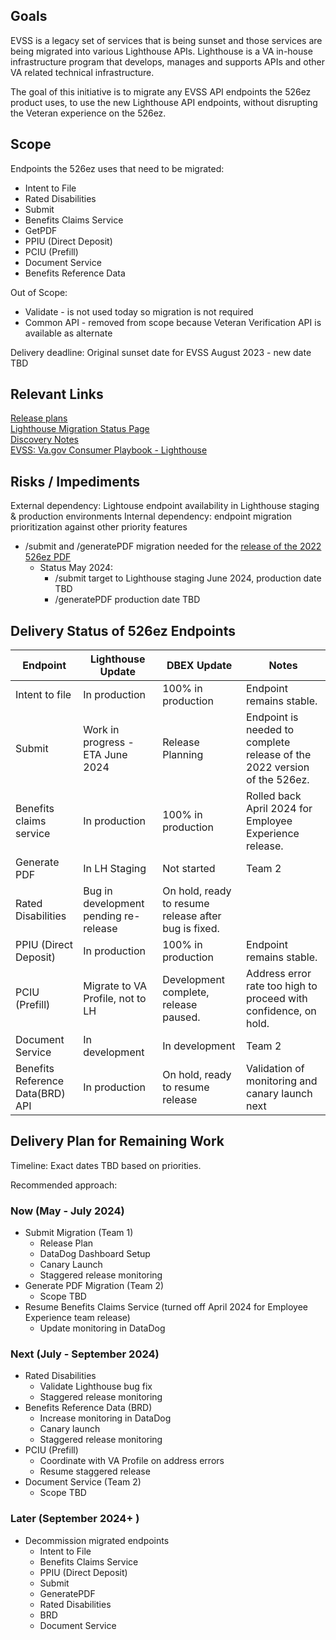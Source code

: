 ## Goals
EVSS is a legacy set of services that is being sunset and those services are being migrated into various Lighthouse APIs. Lighthouse is a VA in-house infrastructure program that develops, manages and supports APIs and other VA related technical infrastructure.

The goal of this initiative is to migrate any EVSS API endpoints the 526ez product uses, to use the new Lighthouse API endpoints, without disrupting the Veteran experience on the 526ez.

## Scope
Endpoints the 526ez uses that need to be migrated:
- Intent to File    
- Rated Disabilities    
- Submit     
- Benefits Claims Service     
- GetPDF     
- PPIU (Direct Deposit)    
- PCIU (Prefill)    
- Document Service    
- Benefits Reference Data   


Out of Scope: 
- Validate - is not used today so migration is not required
- Common API - removed from scope because Veteran Verification API is available as alternate

Delivery deadline: Original sunset date for EVSS August 2023 - new date TBD

## Relevant Links
[Release plans](https://github.com/department-of-veterans-affairs/va.gov-team/tree/master/teams/vsa/teams/disability-experience/team-docs/Release%20Plans)    
[Lighthouse Migration Status Page](https://confluence.devops.va.gov/pages/viewpage.action?spaceKey=VAExternal&title=VA.gov+Consumer+API+Integration+to+Lighthouse+API+Status+Tracking+-+EVSS+Modernization)     
[Discovery Notes](https://github.com/department-of-veterans-affairs/va.gov-team/tree/master/products/disability/526ez/evss-to-lighthouse-migration)     
[EVSS: Va.gov Consumer Playbook - Lighthouse](https://github.com/department-of-veterans-affairs/lighthouse-ux/blob/master/Benefits%20and%20Appeals%20Research/2023-05-EVSS-Playbooks-Draft/Draft%20EVSS%20Playbook%20Template.md)     

## Risks / Impediments
External dependency: Lightouse endpoint availability in Lighthouse staging & production environments
Internal dependency: endpoint migration prioritization against other priority features
- /submit and /generatePDF migration needed for the [release of the 2022 526ez PDF](https://github.com/department-of-veterans-affairs/va.gov-team/blob/master/products/disability/526ez/product/Toxic%20Exposure%20Release%20Plan.md)
  - Status May 2024:
    - /submit target to Lighthouse staging June 2024, production date TBD
    - /generatePDF production date TBD

## Delivery Status of 526ez Endpoints
|Endpoint|Lighthouse Update               | DBEX Update|Notes|
|--------|--------------------------------|------------|-----|
|Intent to file |In production|100% in production| Endpoint remains stable. |
|Submit | Work in progress - ETA June 2024|Release Planning| Endpoint is needed to complete release of the 2022 version of the 526ez. |
|Benefits claims service| In production|100% in production| Rolled back April 2024 for Employee Experience release. |
|Generate PDF|In LH Staging|Not started| Team 2 |
|Rated Disabilities| Bug in development pending re-release|On hold, ready to resume release after bug is fixed.||
|PPIU (Direct Deposit) |In production|100% in production| Endpoint remains stable. |
|PCIU (Prefill) |Migrate to VA Profile, not to LH|Development complete, release paused.| Address error rate too high to proceed with confidence, on hold.|
|Document Service|In development| In development| Team 2 |
|Benefits Reference Data(BRD) API|In production|On hold, ready to resume release| Validation of monitoring and canary launch next |


## Delivery Plan for Remaining Work
Timeline: Exact dates TBD based on priorities.

Recommended approach:
### Now  (May - July 2024) 
- Submit Migration (Team 1)
  - Release Plan
  - DataDog Dashboard Setup
  - Canary Launch
  - Staggered release monitoring 
- Generate PDF Migration (Team 2)
  - Scope TBD
- Resume Benefits Claims Service (turned off April 2024 for Employee Experience team release)
  - Update monitoring in DataDog

### Next (July - September 2024) 
- Rated Disabilities
  - Validate Lighthouse bug fix
  - Staggered release monitoring
- Benefits Reference Data (BRD)
  - Increase monitoring in DataDog
  - Canary launch
  - Staggered release monitoring
- PCIU (Prefill)
  - Coordinate with VA Profile on address errors
  - Resume staggered release
- Document Service (Team 2)
  - Scope TBD

### Later (September 2024+ )
- Decommission migrated endpoints
  - Intent to File
  - Benefits Claims Service
  - PPIU (Direct Deposit)
  - Submit
  - GeneratePDF
  - Rated Disabilities
  - BRD
  - Document Service
